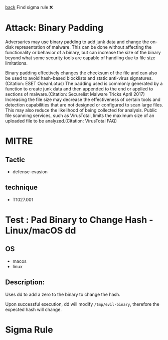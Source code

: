 
[back](../index.md)
Find sigma rule :x: 

# Attack: Binary Padding 

Adversaries may use binary padding to add junk data and change the on-disk representation of malware. This can be done without affecting the functionality or behavior of a binary, but can increase the size of the binary beyond what some security tools are capable of handling due to file size limitations. 

Binary padding effectively changes the checksum of the file and can also be used to avoid hash-based blocklists and static anti-virus signatures.(Citation: ESET OceanLotus) The padding used is commonly generated by a function to create junk data and then appended to the end or applied to sections of malware.(Citation: Securelist Malware Tricks April 2017) Increasing the file size may decrease the effectiveness of certain tools and detection capabilities that are not designed or configured to scan large files. This may also reduce the likelihood of being collected for analysis. Public file scanning services, such as VirusTotal, limits the maximum size of an uploaded file to be analyzed.(Citation: VirusTotal FAQ) 

# MITRE
## Tactic
  - defense-evasion


## technique
  - T1027.001


# Test : Pad Binary to Change Hash - Linux/macOS dd
## OS
  - macos
  - linux


## Description:
Uses dd to add a zero to the binary to change the hash.

Upon successful execution, dd will modify `/tmp/evil-binary`, therefore the expected hash will change.


# Sigma Rule

